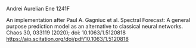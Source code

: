 Andrei Aurelian Ene 1241F

An implementation after Paul A. Gagniuc et al. Spectral Forecast: A general purpose prediction model as an alternative to classical neural networks.  Chaos 30, 033119 (2020); doi: 10.1063/1.5120818 
https://aip.scitation.org/doi/pdf/10.1063/1.5120818

